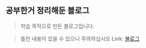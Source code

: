 ## 공부한거 정리해둔 블로그

> 학습 목적으로 만든 블로그입니다.

> 틀린 내용이 있을 수 있으니 주의하십시오
> Link: [블로그][link]

[link]: https://garbagecode1984.github.io/ "Go"
